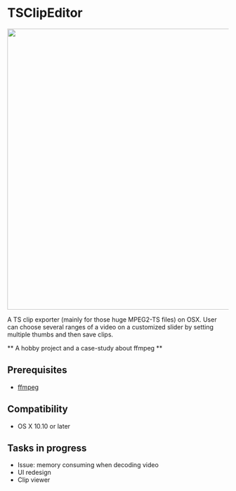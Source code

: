 # TSClipEditor
<p align="center">
  <img src="https://github.com/shion0111/TSClipEditor/blob/master/view.jpg" width="640"/>
</p>

A TS clip exporter (mainly for those huge MPEG2-TS files) on OSX. User can choose several ranges of a video on a customized slider by setting multiple thumbs and then save clips.

** A hobby project and a case-study about ffmpeg **

## Prerequisites
- [ffmpeg](https://github.com/FFmpeg)

## Compatibility
- OS X 10.10 or later

## Tasks in progress
- Issue: memory consuming when decoding video
- UI redesign 
- Clip viewer


